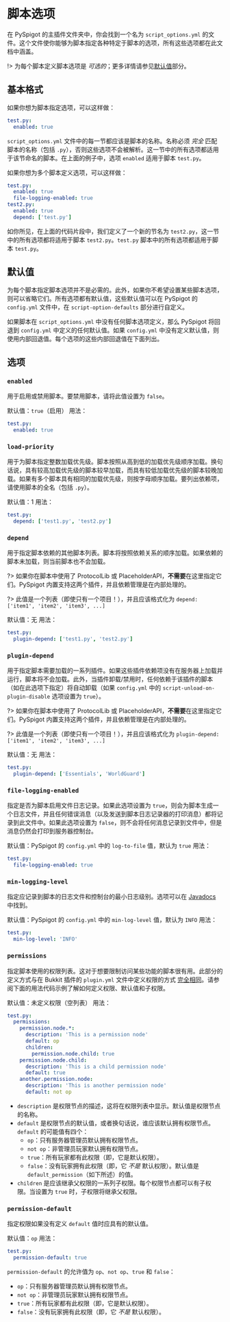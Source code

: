 # 脚本选项

在 PySpigot 的主插件文件夹中，你会找到一个名为 `script_options.yml` 的文件。这个文件使你能够为脚本指定各种特定于脚本的选项，所有这些选项都在此文档中涵盖。

!> 为每个脚本定义脚本选项是 *可选的*；更多详情请参见[默认值](#默认值)部分。

## 基本格式

如果你想为脚本指定选项，可以这样做：

``` yaml
test.py:
  enabled: true
```

`script_options.yml` 文件中的每一节都应该是脚本的名称。名称必须 *完全* 匹配脚本的名称（包括 `.py`），否则这些选项不会被解析。这一节中的所有选项都适用于该节命名的脚本。在上面的例子中，选项 `enabled` 适用于脚本 `test.py`。

如果你想为多个脚本定义选项，可以这样做：

``` yaml
test.py:
  enabled: true
  file-logging-enabled: true
test2.py:
  enabled: true
  depend: ['test.py']
```

如你所见，在上面的代码片段中，我们定义了一个新的节名为 `test2.py`，这一节中的所有选项都将适用于脚本 `test2.py`。`test.py` 脚本中的所有选项都适用于脚本 `test.py`。

## 默认值

为每个脚本指定脚本选项并不是必需的。此外，如果你不希望设置某些脚本选项，则可以省略它们。所有选项都有默认值，这些默认值可以在 PySpigot 的 `config.yml` 文件中，在 `script-option-defaults` 部分进行自定义。

如果脚本在 `script_options.yml` 中没有任何脚本选项定义，那么 PySpigot 将回退到 `config.yml` 中定义的任何默认值。如果 `config.yml` 中没有定义默认值，则使用内部回退值。每个选项的这些内部回退值在下面列出。

## 选项

### `enabled`

用于启用或禁用脚本。要禁用脚本，请将此值设置为 `false`。

默认值：`true`（启用）
用法：

``` yaml
test.py:
  enabled: true
```

### `load-priority`

用于为脚本指定整数加载优先级。脚本按照从高到低的加载优先级顺序加载。换句话说，具有较高加载优先级的脚本较早加载，而具有较低加载优先级的脚本较晚加载。如果有多个脚本具有相同的加载优先级，则按字母顺序加载。要列出依赖项，请使用脚本的全名（包括 `.py`）。

默认值：1
用法：

``` yaml
test.py:
  depend: ['test1.py', 'test2.py']
```

### `depend`

用于指定脚本依赖的其他脚本列表。脚本将按照依赖关系的顺序加载。如果依赖的脚本未加载，则当前脚本也不会加载。

?> 如果你在脚本中使用了 ProtocolLib 或 PlaceholderAPI，**不需要**在这里指定它们。PySpigot 内置支持这两个插件，并且依赖管理是在内部处理的。

?> 此值是一个列表（即使只有一个项目！），并且应该格式化为 `depend: ['item1', 'item2', 'item3', ...]`

默认值：无
用法：

``` yaml
test.py:
  plugin-depend: ['test1.py', 'test2.py']
```

### `plugin-depend`

用于指定脚本需要加载的一系列插件。如果这些插件依赖项没有在服务器上加载并运行，脚本将不会加载。此外，当插件卸载/禁用时，任何依赖于该插件的脚本（如在此选项下指定）将自动卸载（如果 `config.yml` 中的 `script-unload-on-plugin-disable` 选项设置为 `true`）。

?> 如果你在脚本中使用了 ProtocolLib 或 PlaceholderAPI，**不需要**在这里指定它们。PySpigot 内置支持这两个插件，并且依赖管理是在内部处理的。

?> 此值是一个列表（即使只有一个项目！），并且应该格式化为 `plugin-depend: ['item1', 'item2', 'item3', ...]`

默认值：无
用法：

``` yaml
test.py:
  plugin-depend: ['Essentials', 'WorldGuard']
```

### `file-logging-enabled`

指定是否为脚本启用文件日志记录。如果此选项设置为 `true`，则会为脚本生成一个日志文件，并且任何错误消息（以及发送到脚本日志记录器的打印消息）都将记录到此文件中。如果此选项设置为 `false`，则不会将任何消息记录到文件中，但是消息仍然会打印到服务器控制台。

默认值：PySpigot 的 `config.yml` 中的 `log-to-file` 值，默认为 `true`
用法：

``` yaml
test.py:
  file-logging-enabled: true
```

### `min-logging-level`

指定应记录到脚本的日志文件和控制台的最小日志级别。选项可以在 [Javadocs](https://docs.oracle.com/javase/8/docs/api/java/util/logging/Level.html) 中找到。

默认值：PySpigot 的 `config.yml` 中的 `min-log-level` 值，默认为 `INFO`
用法：

``` yaml
test.py:
  min-log-level: 'INFO'
```

### `permissions`

指定脚本使用的权限列表。这对于想要限制访问某些功能的脚本很有用。此部分的定义方式与在 Bukkit 插件的 `plugin.yml` 文件中定义权限的方式 [完全相同](https://docs.papermc.io/paper/dev/plugin-yml#permissions)。请参阅下面的用法代码示例了解如何定义权限、默认值和子权限。

默认值：未定义权限（空列表）
用法：

```yaml
test.py:
  permissions:
    permission.node.*:
      description: 'This is a permission node'
      default: op
      children:
        permission.node.child: true
    permission.node.child:
      description: 'This is a child permission node'
      default: true
    another.permission.node:
      description: 'This is another permission node'
      default: not op
```

- `description` 是权限节点的描述，这将在权限列表中显示。默认值是权限节点的名称。
- `default` 是权限节点的默认值，或者换句话说，谁应该默认拥有权限节点。`default` 的可能值有四个：
  - `op`：只有服务器管理员默认拥有权限节点。
  - `not op`：非管理员玩家默认拥有权限节点。
  - `true`：所有玩家都有此权限（即，它是默认权限）。
  - `false`：没有玩家拥有此权限（即，它 *不是* 默认权限）。默认值是 `default_permission`（如下所述）的值。
- `children` 是应该继承父权限的一系列子权限。每个权限节点都可以有子权限。当设置为 `true` 时，子权限将继承父权限。

### `permission-default`

指定权限如果没有定义 `default` 值时应具有的默认值。

默认值：`op`
用法：

```yaml
test.py:
  permission-default: true
```

`permission-default` 的允许值为 `op`、`not op`、`true` 和 `false`：

- `op`：只有服务器管理员默认拥有权限节点。
- `not op`：非管理员玩家默认拥有权限节点。
- `true`：所有玩家都有此权限（即，它是默认权限）。
- `false`：没有玩家拥有此权限（即，它 *不是* 默认权限）。
